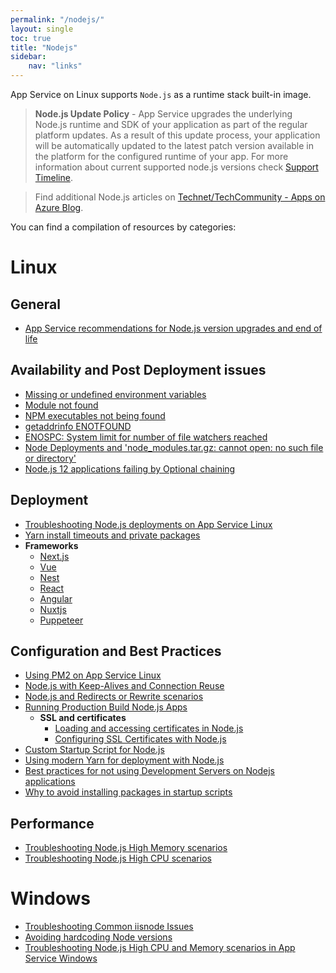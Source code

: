```yaml
---
permalink: "/nodejs/"
layout: single
toc: true
title: "Nodejs"
sidebar: 
    nav: "links"
---
```


App Service on Linux supports `Node.js` as a runtime stack built-in image.

>**Node.js Update Policy** - App Service upgrades the underlying Node.js runtime and SDK of your application as part of the regular platform updates. As a result of this update process, your application will be automatically updated to the latest patch version available in the platform for the configured runtime of your app. For more information about current supported node.js versions check [Support Timeline](https://github.com/Azure/app-service-linux-docs/blob/master/Runtime_Support/node_support.md#support-timeline).

> Find additional Node.js articles on [Technet/TechCommunity - Apps on Azure Blog](https://techcommunity.microsoft.com/t5/apps-on-azure-blog/bg-p/AppsonAzureBlog/label-name/Node.js).



You can find a compilation of resources by categories:

# Linux

## General
- [App Service recommendations for Node.js version upgrades and end of life](https://azureossd.github.io/2023/03/29/App-service-recommendations-for-nodejs-version-upgrades-and-end-of-life/index.html)

## Availability and Post Deployment issues
- [Missing or undefined environment variables](https://azureossd.github.io/2022/11/14/Missing-or-undefined-environment-variables-with-Node-on-App-Service-Linux/index.html)
- [Module not found](https://azureossd.github.io/2022/10/25/Module-not-found-with-Node-on-App-Service-Linux/index.html)
- [NPM executables not being found](https://azureossd.github.io/2022/10/24/NPM-Executables-not-being-found-at-startup-on-App-Service-Linux/index.html)
- [getaddrinfo ENOTFOUND](https://azureossd.github.io/2022/09/30/Node-applications-on-App-Service-Linux-and-getaddrinfo-ENOTFOUND/index.html)
- [ENOSPC: System limit for number of file watchers reached](https://azureossd.github.io/2022/09/28/ENOSPC-System-limit-for-number-of-file-watchers-reached/index.html)
- [Node Deployments and 'node_modules.tar.gz: cannot open: no such file or directory'](https://azureossd.github.io/2023/05/15/Node-Deployments-and-node_modules-tar-gz-cannot-open-no-such-file-or-directory/index.html)
- [Node.js 12 applications failing by Optional chaining](https://azureossd.github.io/2022/09/06/Nodejs-12-failing-by-Optional-Chaining/index.html)

## Deployment
- [Troubleshooting Node.js deployments on App Service Linux](https://azureossd.github.io/2023/02/09/troubleshooting-nodejs-deployments-on-appservice-linux/index.html)
- [Yarn install timeouts and private packages](https://azureossd.github.io/2023/03/24/yarn-install-timeouts-and-private-packages/index.html)
- **Frameworks**
  - [Next.js](https://azureossd.github.io/2022/10/18/NextJS-deployment-on-App-Service-Linux/index.html)
  - [Vue](https://azureossd.github.io/2022/02/11/Vue-Deployment-on-App-Service-Linux/index.html)
  - [Nest](https://azureossd.github.io/2022/02/11/Nest-Deployment-on-App-Service-Linux/index.html)
  - [React](https://azureossd.github.io/2022/02/07/React-Deployment-on-App-Service-Linux/index.html)
  - [Angular](https://azureossd.github.io/2022/01/29/Angular-Deployment-on-App-Service-Linux/index.html)
  - [Nuxtjs](https://azureossd.github.io/2022/01/28/Nuxtjs-Deployment-with-Azure-DevOps-Pipelines/index.html)
  - [Puppeteer](https://azureossd.github.io/2023/05/05/Running-Puppeteer-on-Azure-App-Service-Linux/index.html)

## Configuration and Best Practices
- [Using PM2 on App Service Linux](https://azureossd.github.io/2022/02/22/Using-PM2-on-App-Service-Linux/index.html)
- [Node.js with Keep-Alives and Connection Reuse](https://azureossd.github.io/2022/03/10/NodeJS-with-Keep-Alives-and-Connection-Reuse/index.html)
- [Node.js and Redirects or Rewrite scenarios](https://azureossd.github.io/2022/01/16/NodeJS-and-Redirects-or-Rewrites-on-App-Service-Linux/index.html)
- [Running Production Build Node.js Apps](https://azureossd.github.io/2020/04/30/run-production-build-on-app-service-linux/index.html)
  - **SSL and certificates**
    - [Loading and accessing certificates in Node.js](https://azureossd.github.io/2021/02/03/Loading-certificates-using-nodejs/index.html)
    - [Configuring SSL Certificates with Node.js](https://azureossd.github.io/2020/02/11/configuring-ssl-certificates-with-nodejs/index.html)
- [Custom Startup Script for Node.js](https://azureossd.github.io/2020/01/23/custom-startup-for-nodejs-python/index.html)
- [Using modern Yarn for deployment with Node.js](https://azureossd.github.io/2022/08/10/Using-modern-Yarn-for-deployment-with-Node.js-on-Azure-App-Service/index.html)
- [Best practices for not using Development Servers on Nodejs applications](https://azureossd.github.io/2022/10/26/Best-practices-for-not-using-Development-Servers-on-Nodejs-applications-and-App-Service-Linux/index.html)
- [Why to avoid installing packages in startup scripts](https://azureossd.github.io/2022/10/14/Nodejs-on-App-Service-Linux-and-why-to-avoiding-installing-packages-in-startup-scripts/index.html)

## Performance
- [Troubleshooting Node.js High Memory scenarios](https://azureossd.github.io/2021/12/10/Troubleshooting-NodeJS-High-Memory-scenarios-in-App-Service-Linux/index.html)
- [Troubleshooting Node.js High CPU scenarios](https://azureossd.github.io/2021/12/09/Troubleshooting-NodeJS-High-CPU-scenarios-in-App-Service-Linux/index.html)


# Windows
- [Troubleshooting Common iisnode Issues](https://azureossd.github.io/2022/10/17/troubleshooting-common-iisnode-issues/index.html)
- [Avoiding hardcoding Node versions](https://azureossd.github.io/2022/06/24/Avoiding-hardcoding-Node-versions-on-App-Service-Windows/index.html)
- [Troubleshooting Node.js High CPU and Memory scenarios in App Service Windows](https://azureossd.github.io/2021/12/14/Troubleshooting-NodeJS-High-CPU-and-Memory-scenarios-in-App-Service-Windows/index.html)